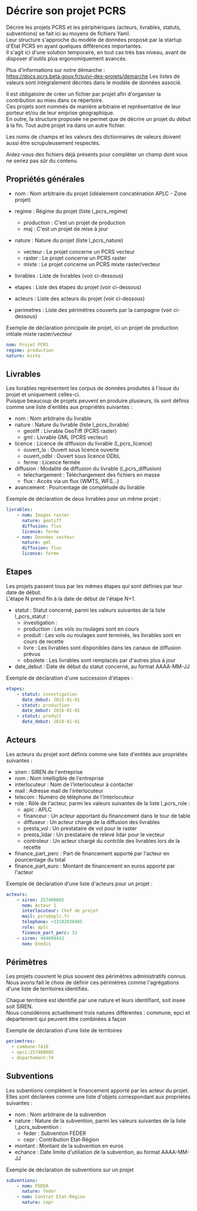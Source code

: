 # Décrire son projet PCRS

Décrire les projets PCRS et les périphériques (acteurs, livrables, statuts, subventions) se fait ici au moyens de fichiers Yaml.  
Leur structure s'approche du modèle de données proposé par la startup d'Etat PCRS en ayant quelques différences importantes.  
Il s'agit ici d'une solution temporaire, en tout cas très bas niveau, avant de disposer d'outils plus ergonomiquement avancés.

Plus d'informations sur notre démarche : https://docs.pcrs.beta.gouv.fr/suivi-des-projets/demarche
Les listes de valeurs sont intégralement décrites dans le modèle de données associé.

Il est obligatoire de créer un fichier par projet afin d'organiser la contribution au mieu dans ce répertoire.  
Ces projets sont nommés de manière arbitraire et représentative de leur porteur et/ou de leur emprise géographique.  
En outre, la structure proposée ne permet que de décrire un projet du début à la fin. Tout autre projet ira dans un autre fichier.

Les noms de champs et les valeurs des dictionnaires de valeurs doivent aussi être scrupuleusement respectés.

Aidez-vous des fichiers déjà présents pour compléter un champ dont vous ne seriez pas sûr du contenu.

## Propriétés générales

* nom : Nom arbitraire du projet (idéalement concaténation APLC - Zone projet)
* regime : Régime du projet (liste l_pcrs_regime)
    * production : C'est un projet de production
    * maj : C'est un projet de mise à jour
* nature : Nature du projet (liste l_pcrs_nature)
    * vecteur : Le projet concerne un PCRS vecteur
    * raster : Le projet concerne un PCRS raster
    * mixte : Le projet concerne un PCRS mixte raster/vecteur

* livrables : Liste de livrables (voir ci-dessous)

* etapes : Liste des étapes du projet (voir ci-dessous)

* acteurs : Liste des acteurs du projet (voir ci-dessous)

* perimetres : Liste des périmètres couverts par la campagne (voir ci-dessous)

Exemple de déclaration principale de projet, ici un projet de production intiiale mixte raster/vecteur
```yaml
nom: Projet PCRS
regime: production
nature: mixte
```

## Livrables

Les livrables représentent les corpus de données produites à l'issue du projet et uniquement celles-ci.  
Puisque beaucoup de projets peuvent en produire plusieurs, ils sont définis comme une liste d'entités aux propriétés suivantes :

* nom : Nom arbitraire du livrable
* nature : Nature du livrable (liste l_pcrs_livrable)
    * geotiff : Livrable GeoTiff (PCRS raster)
    * gml : Livrable GML (PCRS vecteur)
* licence : Licence de diffusion du livrable (l_pcrs_licence)
    * ouvert_lo : Ouvert sous licence ouverte
    * ouvert_odbl : Ouvert sous licence ODbL
    * ferme : Licence fermée
* diffusion : Modalité de diffusion du livrable (l_pcrs_diffusion)
    * telechargement : Téléchargement des fichiers en masse
    * flux : Accès via un flux (WMTS, WFS...)
* avancement : Pourcentage de complétude du livrable

Exemple de déclaration de deux livrables pour un même projet :
```yaml
livrables:
    - nom: Images raster
      nature: geotiff
      diffusion: flux
      licence: ferme
    - nom: Données vecteur
      nature: gml
      diffusion: flux
      licence: ferme
```

## Etapes

Les projets passent tous par les mêmes étapes qui sont définies par leur date de début.  
L'étape N prend fin à la date de début de l'étape N+1.

* statut : Statut concerné, parmi les valeurs suivantes de la liste l_pcrs_statut :
  * investigation : 
  * production : Les vols ou roulages sont en cours
  * produit : Les vols ou roulages sont terminés, les livrables sont en cours de recette
  * livre : Les livrables sont disponibles dans les canaux de diffusion prévus
  * obsolete : Les livrables sont remplacés par d'autres plus à jour
* date_debut : Date de début du statut concerné, au format AAAA-MM-JJ

Exemple de déclaration d'une succession d'étapes :
```yaml
etapes: 
    - statut: investigation
      date_debut: 2015-01-01
    - statut: production
      date_debut: 2016-01-01
    - statut: produit
      date_debut: 2018-01-01
```

## Acteurs

Les acteurs du projet sont définis comme une liste d'entités aux propriétés suivantes :

* siren : SIREN de l'entreprise
* nom : Nom intelligible de l'entreprise
* interlocuteur : Nom de l'interlocuteur à contacter
* mail : Adresse mail de l'interlocuteur
* telecom : Numéro de téléphone de l'interlocuteur
* role : Rôle de l'acteur, parmi les valeurs suivantes de la liste l_pcrs_role :
  * aplc : APLC
  * financeur : Un acteur apportant du financement dans le tour de table
  * diffuseur : Un acteur chargé de la diffusion des livrables
  * presta_vol : Un prestataire de vol pour le raster
  * presta_lidar : Un prestataire de relevé lidar pour le vecteur
  * controleur : Un acteur chargé du contrôle des livrables lors de la recette
* finance_part_perc : Part de financement apporté par l'acteur en pourcentage du total
* finance_part_euro : Montant de financement en euros apporté par l'acteur

Exemple de déclaration d'une liste d'acteurs pour un projet :
```yaml
acteurs: 
    - siren: 257400085
      nom: Acteur 1
      interlocuteur: Chef de projet
      mail: pcrs@aplc.fr
      telephone: +33102030405
      role: aplc
      finance_part_perc: 32
    - siren: 444608442
      nom: Enedis
```

## Périmètres

Les projets couvrent le plus souvent des périmètres administratifs connus.  
Nous avons fait le choix de définir ces périmètres comme l'agrégations d'une liste de territoires identifiés.

Chaque territoire est identifié par une nature et leurs identifiant, soit insee soit SIREN.  
Nous considérons actuellement trois natures différentes : commune, epci et departement qui peuvent être combinées à façon

Exemple de déclaration d'une liste de territoires
```yaml
perimetres:
  - commune:7410
  - epci:257400085
  - departement:74
```

## Subventions

Les subentions complètent le financement apporté par les acteur du projet.  
Elles sont déclarées comme une liste d'objets correspondant aux propriétés suivantes :
* nom : Nom arbitraire de la subvention
* nature : Nature de la subvention, parmi les valeurs suivantes de la liste l_pcrs_subvention :
  * feder : Subvention FEDER
  * cepr : Contribution Etat-Région
* montant : Montant de la subvention en euros
* echance : Date limite d'utiliation de la subvention, au format AAAA-MM-JJ

Exemple de déclaration de subventions sur un projet
```yaml
subventions: 
    - nom: FEDER
      nature: feder
    - nom: Contrat Etat-Région
      nature: cepr
```